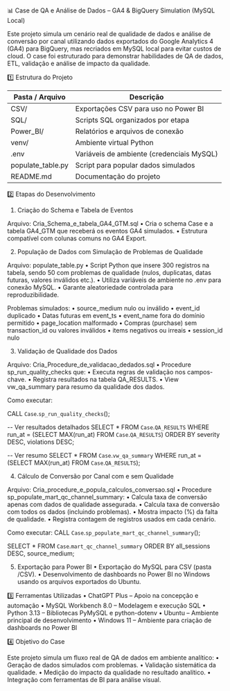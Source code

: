 📊 Case de QA e Análise de Dados – GA4 & BigQuery Simulation (MySQL Local)

Este projeto simula um cenário real de qualidade de dados e análise de conversão por canal utilizando dados exportados do Google Analytics 4 (GA4) para BigQuery, mas recriados em MySQL local para evitar custos de cloud.
O case foi estruturado para demonstrar habilidades de QA de dados, ETL, validação e análise de impacto da qualidade.

1️⃣ Estrutura do Projeto

| Pasta / Arquivo      | Descrição                                     |
|----------------------|-----------------------------------------------|
| CSV/                 | Exportações CSV para uso no Power BI          |
| SQL/                 | Scripts SQL organizados por etapa             |
| Power_BI/            | Relatórios e arquivos de conexão              |
| venv/                | Ambiente virtual Python                       |
| .env                 | Variáveis de ambiente (credenciais MySQL)     |
| populate_table.py    | Script para popular dados simulados           |
| README.md            | Documentação do projeto                       |



2️⃣ Etapas do Desenvolvimento
1. Criação do Schema e Tabela de Eventos

Arquivo: Cria_Schema_e_tabela_GA4_GTM.sql
    • Cria o schema Case e a tabela GA4_GTM que receberá os eventos GA4 simulados.
    • Estrutura compatível com colunas comuns no GA4 Export.

2. População de Dados com Simulação de Problemas de Qualidade

Arquivo: populate_table.py
    • Script Python que insere 300 registros na tabela, sendo 50 com problemas de qualidade (nulos, duplicatas, datas futuras, valores inválidos etc.).
    • Utiliza variáveis de ambiente no .env para conexão MySQL.
    • Garante aleatoriedade controlada para reproduzibilidade.

Problemas simulados:
    • source_medium nulo ou inválido
    • event_id duplicado
    • Datas futuras em event_ts
    • event_name fora do domínio permitido
    • page_location malformado
    • Compras (purchase) sem transaction_id ou valores inválidos
    • items negativos ou irreais
    • session_id nulo

3. Validação de Qualidade dos Dados

Arquivo: Cria_Procedure_de_validacao_dedados.sql
    • Procedure sp_run_quality_checks que:
        • Executa regras de validação nos campos-chave.
        • Registra resultados na tabela QA_RESULTS.
    • View vw_qa_summary para resumo da qualidade dos dados.

Como executar:

CALL `Case`.`sp_run_quality_checks`();

-- Ver resultados detalhados
SELECT *
FROM `Case`.`QA_RESULTS`
WHERE run_at = (SELECT MAX(run_at) FROM `Case`.`QA_RESULTS`)
ORDER BY severity DESC, violations DESC;

-- Ver resumo
SELECT *
FROM `Case`.`vw_qa_summary`
WHERE run_at = (SELECT MAX(run_at) FROM `Case`.`QA_RESULTS`);

4. Cálculo de Conversão por Canal com e sem Qualidade

Arquivo: Cria_procedure_e_popula_calculos_conversao.sql
    • Procedure sp_populate_mart_qc_channel_summary:
        • Calcula taxa de conversão apenas com dados de qualidade assegurada.
        • Calcula taxa de conversão com todos os dados (incluindo problemas).
        • Mostra impacto (%) da falta de qualidade.
        • Registra contagem de registros usados em cada cenário.

Como executar:
CALL `Case`.`sp_populate_mart_qc_channel_summary`();

SELECT *
FROM `Case`.`mart_qc_channel_summary`
ORDER BY all_sessions DESC, source_medium;

5. Exportação para Power BI
    • Exportação do MySQL para CSV (pasta /CSV).
    • Desenvolvimento de dashboards no Power BI no Windows usando os arquivos exportados do Ubuntu.

3️⃣ Ferramentas Utilizadas
    • ChatGPT Plus – Apoio na concepção e automação
    • MySQL Workbench 8.0 – Modelagem e execução SQL
    • Python 3.13 – Bibliotecas PyMySQL e python-dotenv
    • Ubuntu – Ambiente principal de desenvolvimento
    • Windows 11 – Ambiente para criação de dashboards no Power BI

4️⃣ Objetivo do Case

Este projeto simula um fluxo real de QA de dados em ambiente analítico:
    • Geração de dados simulados com problemas.
    • Validação sistemática da qualidade.
    • Medição do impacto da qualidade no resultado analítico.
    • Integração com ferramentas de BI para análise visual.
